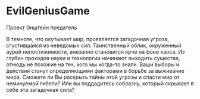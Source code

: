 # EvilGeniusGame
Проект Энштейн предатель

В темноте, что окутывает мир, проявляется загадочная угроза, сгустившаяся из неведомых сил. Таинственный облик, окруженный аурой непостижимости, внезапно становится ярче на фоне хаоса. Из глубин проходов науки и технологии начинают выходить существа, отнюдь не похожие на тех, кого мы когда-то знали. Ваши выборы и действия станут определяющими факторами в борьбе за выживание мира. Сможете ли Вы раскрыть тайны этой угрозы и спасти мир от неминуемой гибели? Или вы поддадитесь соблазну, который скрывает в себе эта загадочная сила?
